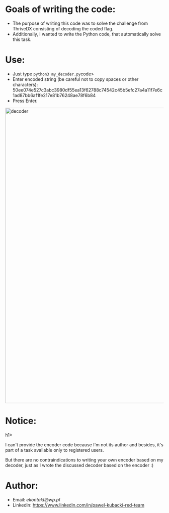 
<h1>Goals of writing the code:</h1>
<ul>
<li>The purpose of writing this code was to solve the challenge from ThriveDX consisting of decoding the coded flag.</li>
<li>Additionally, I wanted to write the Python code, that automatically solve this task.</li>
</ul>
<h1>Use:</h1>
<ul>
<li>Just type <code>python3 my_decoder.py</code>code></li>
<li>Enter encoded string (be careful not to copy spaces or other characters): 50ee074e527c3abc3980df55ea13f62788c74542c45b5efc27a4a11f7e6c1ad87bb6af1fe217e81b76248ae78f6b84</li>
<li>Press Enter.</li>
</ul>
<img width="935" alt="decoder" src="https://github.com/user-attachments/assets/8dca8f36-0929-4eb2-9671-772f5c41c0c5">
<h1>Notice:</h1>h1>
<div>
<p>I can't provide the encoder code because I'm not its author and besides, it's part of a task available only to registered users.</p>
  <p>But there are no contraindications to writing your own encoder based on my decoder, just as I wrote the discussed decoder based on the encoder :)</p>
</div>
<h1>Author:</h1>
<ul>
<li>Email: <em>ekontakt@wp.pl</em></li>
<li>Linkedin: <a href="https://www.linkedin.com/in/pawel-kubacki-red-team" rel="nofollow">https://www.linkedin.com/in/pawel-kubacki-red-team</a></li>
</ul>
